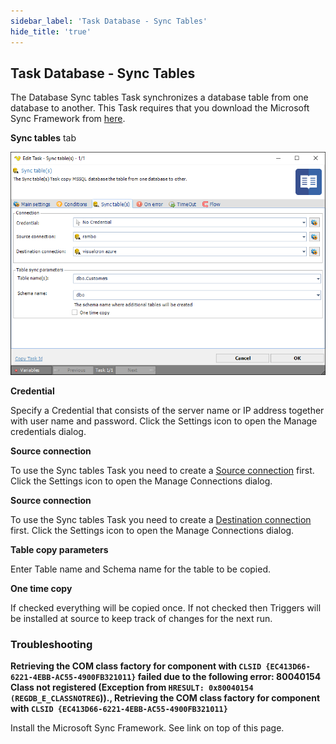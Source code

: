 ```yaml
---
sidebar_label: 'Task Database - Sync Tables'
hide_title: 'true'
---
```


## Task Database - Sync Tables

The Database Sync tables Task synchronizes a database table from one database to another. This Task requires that you download the Microsoft Sync Framework from [here](https://www.microsoft.com/en-us/download/details.aspx?id=19502).
 
**Sync tables** tab

![](../../../../../static/img/synctablestask.png)

**Credential**

Specify a Credential that consists of the server name or IP address together with user name and password. Click the Settings icon to open the Manage credentials dialog.
 
**Source connection**

To use the Sync tables Task you need to create a [Source connection](../../../server/global-connections) first. Click the Settings icon to open the Manage Connections dialog.
 
**Source connection**

To use the Sync tables Task you need to create a [Destination connection](../../../server/global-connections) first. Click the Settings icon to open the Manage Connections dialog.
 
**Table copy parameters**

Enter Table name and Schema name for the table to be copied.
 
**One time copy**

If checked everything will be copied once. If not checked then Triggers will be installed at source to keep track of changes for the next run.
 
 
### Troubleshooting
 
**Retrieving the COM class factory for component with ```CLSID {EC413D66-6221-4EBB-AC55-4900FB321011}``` failed due to the following error: 80040154 Class not registered (Exception from ```HRESULT: 0x80040154 (REGDB_E_CLASSNOTREG```))., Retrieving the COM class factory for component with ```CLSID {EC413D66-6221-4EBB-AC55-4900FB321011}```**

Install the Microsoft Sync Framework. See link on top of this page.